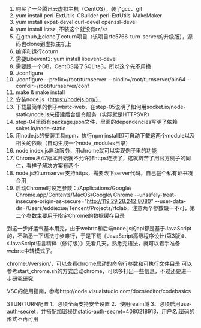 1. 购买了一台腾讯云虚拟主机（CentOS），装了gcc、git
  1. yum install perl-ExtUtils-CBuilder perl-ExtUtils-MakeMaker 
  1. yum install expat-devel  curl-devel openssl-devel
  1. yum install lrzsz ,不装这个就没有rz/sz
1. 在github上clone了coturn项目（该项目rfc5766-turn-server的升级版），源码也clone到虚拟主机上
1. 编译和运行coturn
  1. 需要Libevent2: yum install libevent-devel
  1. 需要跟一个DB，CentOS带了SQLite3，所以这个先不用换
  1. ./configure
  1. ./configure --prefix=/root/turnserver --bindir=/root/turnserver/bin64 --confdir=/root/turnserver/conf
  1. make & make install
1. 安装node.js（https://nodejs.org/）
1. 下载最简单的例子wbrtc-web，在step-05说明了如何用socket.io/node-static/node.js来搭建后台信令服务（实际就是HTTPSVR）
  1. step-04里面有package.json文件，里面的dependencies写明了依赖soket.io/node-static
  1. 用node.js的安装工具npm，执行npm install即可自动下载这两个module以及相关的依赖（自动生成一个node_modules目录）
  1. node index.js启动服务，用chrome就可以实现例子里的功能
1. Chrome从47版本开始就不允许非https连接了，这就坑苦了用官方例子的同仁，看样子解决方案有两个
  1. node.js和turnserver支持https，需要改下server代码。自己签个私有证书凑合用
  1. 启动Chrome时设定参数：/Applications/Google\ Chrome.app/Contents/MacOS/Google\ Chrome --unsafely-treat-insecure-origin-as-secure="http://119.29.28.242:8080" --user-data-dir=/Users/eddiexue/Tencent/Projects/rtclab，注意两个参数缺一不可，第二个参数主要用于指定Chrome的数据缓存目录

到这一步好运气基本用完，由于webrtc和后端node.js的api都是基于JavaScript的，不熟悉一下语法寸步难行，于是下载《JavaScript高级程序设计(第3版)》、《JavaScript语言精粹（修订版）》先看几天。熟悉完语法，就可以着手准备webrtc中转模式了。

chrome://version/，可以查看chrome启动的命令行参数和可执行文件目录
可以参考start_chrome.sh的方式启动chrome，可以多打出一些信息，不过还要进一步研究研究

VSC的使用指南，参考http://code.visualstudio.com/docs/editor/codebasics

STUN/TURN配置
1、必须全面支持安全设置
2、使用realm域
3、必须启用use-auth-secret，并搭配加密秘钥static-auth-secret=4080218913，用户名:密码的形式不再可用